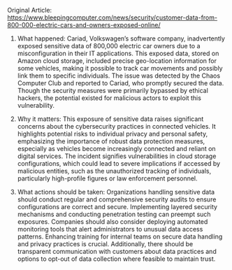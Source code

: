 Original Article: https://www.bleepingcomputer.com/news/security/customer-data-from-800-000-electric-cars-and-owners-exposed-online/

1) What happened: Cariad, Volkswagen’s software company, inadvertently exposed sensitive data of 800,000 electric car owners due to a misconfiguration in their IT applications. This exposed data, stored on Amazon cloud storage, included precise geo-location information for some vehicles, making it possible to track car movements and possibly link them to specific individuals. The issue was detected by the Chaos Computer Club and reported to Cariad, who promptly secured the data. Though the security measures were primarily bypassed by ethical hackers, the potential existed for malicious actors to exploit this vulnerability.

2) Why it matters: This exposure of sensitive data raises significant concerns about the cybersecurity practices in connected vehicles. It highlights potential risks to individual privacy and personal safety, emphasizing the importance of robust data protection measures, especially as vehicles become increasingly connected and reliant on digital services. The incident signifies vulnerabilities in cloud storage configurations, which could lead to severe implications if accessed by malicious entities, such as the unauthorized tracking of individuals, particularly high-profile figures or law enforcement personnel.

3) What actions should be taken: Organizations handling sensitive data should conduct regular and comprehensive security audits to ensure configurations are correct and secure. Implementing layered security mechanisms and conducting penetration testing can preempt such exposures. Companies should also consider deploying automated monitoring tools that alert administrators to unusual data access patterns. Enhancing training for internal teams on secure data handling and privacy practices is crucial. Additionally, there should be transparent communication with customers about data practices and options to opt-out of data collection where feasible to maintain trust.